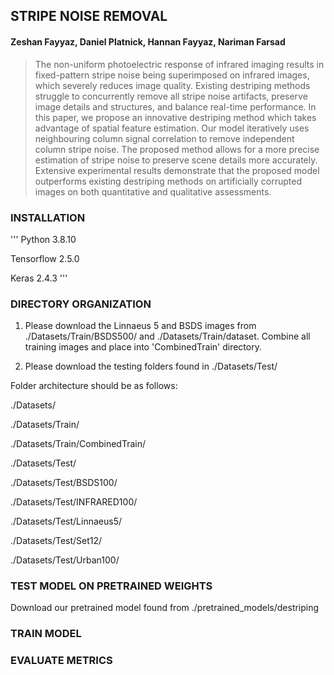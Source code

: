 ## STRIPE NOISE REMOVAL

#### Zeshan Fayyaz, Daniel Platnick, Hannan Fayyaz, Nariman Farsad 

> The non-uniform photoelectric response of infrared imaging results in fixed-pattern stripe noise being superimposed on infrared images, which severely reduces image quality. Existing destriping methods struggle to concurrently remove all stripe noise artifacts, preserve image details and structures, and balance real-time performance. In this paper, we propose an innovative destriping method which takes advantage of spatial feature estimation. Our model iteratively uses neighbouring column signal correlation to remove independent column stripe noise. The proposed method allows for a more precise estimation of stripe noise to preserve scene details more accurately. Extensive experimental results demonstrate that the proposed model outperforms existing destriping methods on artificially corrupted images on both quantitative and qualitative assessments. 

### INSTALLATION

'''
Python 3.8.10

Tensorflow 2.5.0

Keras 2.4.3 
'''

### DIRECTORY ORGANIZATION 

1. Please download the Linnaeus 5 and BSDS images from ./Datasets/Train/BSDS500/ and ./Datasets/Train/dataset. Combine all training images and place into 'CombinedTrain' directory. 

2. Please download the testing folders found in ./Datasets/Test/ 

Folder architecture should be as follows: 

./Datasets/

./Datasets/Train/

./Datasets/Train/CombinedTrain/

./Datasets/Test/

./Datasets/Test/BSDS100/

./Datasets/Test/INFRARED100/

./Datasets/Test/Linnaeus5/

./Datasets/Test/Set12/

./Datasets/Test/Urban100/

### TEST MODEL ON PRETRAINED WEIGHTS

Download our pretrained model found from ./pretrained_models/destriping




### TRAIN MODEL




### EVALUATE METRICS


